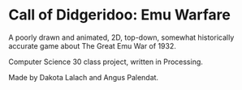 # Call of Didgeridoo: Emu Warfare

A poorly drawn and animated, 2D, top-down, somewhat historically accurate game about The Great Emu War of 1932.

Computer Science 30 class project, written in Processing.

Made by Dakota Lalach and Angus Palendat.
